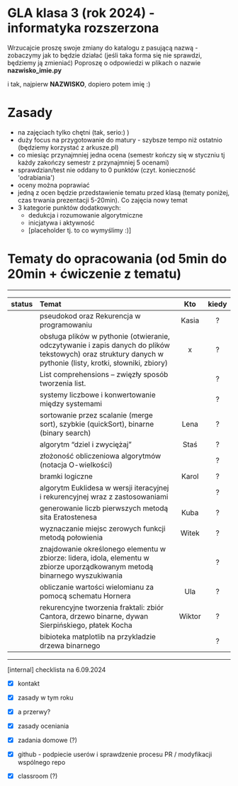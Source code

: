 # GLA klasa 3 (rok 2024) - informatyka rozszerzona 
Wrzucajcie proszę swoje zmiany do katalogu z pasującą nazwą - zobaczymy jak to będzie działać (jeśli taka forma się nie sprawdzi, będziemy ją zmieniać)
Poproszę o odpowiedzi w plikach o nazwie **nazwisko_imie.py** 

i tak, najpierw **NAZWISKO**, dopiero potem imię :)

# Zasady
- na zajęciach tylko chętni (tak, serio:) )
- duży focus na przygotowanie do matury - szybsze tempo niż ostatnio (będziemy korzystać z arkusze.pl)
- co miesiąc przynajmniej jedna ocena (semestr kończy się w styczniu tj każdy zakończy semestr z przynajmniej 5 ocenami)
- sprawdzian/test nie oddany to 0 punktów (czyt. konieczność 'odrabiania')
- oceny można poprawiać
- jedną z ocen będzie przedstawienie tematu przed klasą (tematy poniżej, czas trwania prezentacji 5-20min). Co zajęcia nowy temat
- 3 kategorie punktów dodatkowych:
    - dedukcja i rozumowanie algorytmiczne
    - inicjatywa i aktywność
    - [placeholder tj. to co wymyślimy :)]
  
# Tematy do opracowania (od 5min do 20min + ćwiczenie z tematu)
---------
| status | Temat                                                                                                | Kto                   | kiedy |
| --- | :----------------                                                                                       | :------:              | :----: |
|  | pseudokod oraz Rekurencja w programowaniu                                                                  |   Kasia               | ? |
|  | obsługa plików w pythonie (otwieranie, odczytywanie i zapis danych do plików tekstowych) oraz struktury danych w pythonie (listy, krotki, słowniki, zbiory)        |   x   | ? |
|  | List comprehensions – zwięzły sposób tworzenia list.                                                       |                      | ? |
|  | systemy liczbowe i konwertowanie między systemami                                                          |                      | ? |            
|  | sortowanie przez scalanie (merge sort), szybkie (quickSort), binarne (binary search)                       |   Lena                | ? |
|  | algorytm “dziel i zwyciężaj”                                                                               |   Staś                | ? |
|  | złożoność obliczeniowa algorytmów (notacja O-wielkości)                                                    |                      | ? |
|  | bramki logiczne                                                                                            |   Karol               | ? |
|  | algorytm Euklidesa w wersji iteracyjnej i rekurencyjnej wraz z zastosowaniami                              |                      | ? |
|  | generowanie liczb pierwszych metodą sita Eratostenesa                                                      |   Kuba                | ? |
|  | wyznaczanie miejsc zerowych funkcji metodą połowienia                                                      |   Witek               | ? |
|  | znajdowanie określonego elementu w zbiorze: lidera, idola, elementu w zbiorze uporządkowanym metodą binarnego wyszukiwania         |      | ? |
|  | obliczanie wartości wielomianu za pomocą schematu Hornera                                                  |   Ula                 | ? |
|  | rekurencyjne tworzenia fraktali: zbiór Cantora, drzewo binarne, dywan Sierpińskiego, płatek Kocha          |   Wiktor              | ? |
|  | bibioteka matplotlib na przykladzie drzewa binarnego                                                       |                      | ? |

  
-------------------------------------------------------
[internal] checklista na 6.09.2024
- [x] kontakt
- [x] zasady w tym roku
- [x] a przerwy?
- [x] zasady oceniania
- [x] zadania domowe (?)
- [x] github - podpiecie userów i sprawdzenie procesu PR / modyfikacji wspólnego repo
- [x] classroom (?)

      
